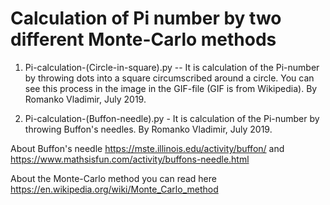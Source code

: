 # Calculation of Pi number by two different Monte-Carlo methods

1) Pi-calculation-(Circle-in-square).py	 -- It is calculation of the Pi-number by throwing dots into a square circumscribed around a circle.
You can see this process in the image in the GIF-file (GIF is from Wikipedia).
By Romanko Vladimir, July 2019.

2) Pi-calculation-(Buffon-needle).py - It is calculation of the Pi-number by throwing Buffon's needles.
By Romanko Vladimir, July 2019.

About Buffon's needle https://mste.illinois.edu/activity/buffon/  and 
https://www.mathsisfun.com/activity/buffons-needle.html 

About the Monte-Carlo method you can read here
https://en.wikipedia.org/wiki/Monte_Carlo_method
